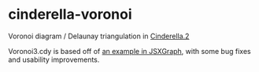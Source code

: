 # cinderella-voronoi

Voronoi diagram / Delaunay triangulation in [Cinderella.2](http://cinderella.de/)

Voronoi3.cdy is based off of [an example in JSXGraph](https://github.com/jsxgraph/jsxgraph/blob/master/examples/cdy/Voronoi3.cdy), with some bug fixes and usability improvements.
